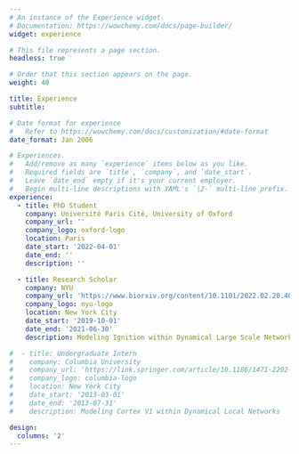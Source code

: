 ```yaml
---
# An instance of the Experience widget.
# Documentation: https://wowchemy.com/docs/page-builder/
widget: experience

# This file represents a page section.
headless: true

# Order that this section appears on the page.
weight: 40

title: Experience
subtitle:

# Date format for experience
#   Refer to https://wowchemy.com/docs/customization/#date-format
date_format: Jan 2006

# Experiences.
#   Add/remove as many `experience` items below as you like.
#   Required fields are `title`, `company`, and `date_start`.
#   Leave `date_end` empty if it's your current employer.
#   Begin multi-line descriptions with YAML's `|2-` multi-line prefix.
experience:
  - title: PhD Student
    company: Université Paris Cité, University of Oxford
    company_url: ''
    company_logo: oxford-logo
    location: Paris
    date_start: '2022-04-01'
    date_end: ''
    description: ''

  - title: Research Scholar 
    company: NYU
    company_url: 'https://www.biorxiv.org/content/10.1101/2022.02.20.481230v2.abstract'
    company_logo: nyu-logo
    location: New York City
    date_start: '2019-10-01'
    date_end: '2021-06-30'
    description: Modeling Ignition within Dynamical Large Scale Networks 

#  - title: Undergraduate Intern 
#    company: Columbia University
#    company_url: 'https://link.springer.com/article/10.1186/1471-2202-16-S1-P126'
#    company_logo: columbia-logo
#    location: New York City
#    date_start: '2013-03-01'
#    date_end: '2013-07-31'
#    description: Modeling Cortex V1 within Dynamical Local Networks

design:
  columns: '2'
---
```

